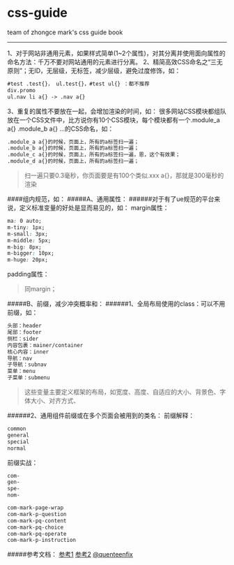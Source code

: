 # css-guide
team of zhongce mark's css guide book
***

1、对于网站非通用元素，如果样式简单(1~2个属性)，对其分离并使用面向属性的命名方法：千万不要对网站通用的元素进行分离。
2、精简高效CSS命名之“三无原则”；无ID，无层级，无标签，减少层级，避免过度修饰，如：
```html
#test .test{}， ul.test{}，#test ul{} ：都不推荐 			
div.promo 			
ul.nav li a{} -> .nav a{}
```

3、重复的属性不要放在一起，会增加渲染的时间，如：
很多网站CSS模块都组队放在一个CSS文件中，比方说你有10个CSS模块，每个模块都有一个.module_a a{} .module_b a{} ...的CSS命名，如：
```html
.module_a a{}的时候，页面上，所有的a标签扫一遍；
.module_b a{}的时候，页面上，所有的a标签扫一遍；
.module_c a{}的时候，页面上，所有的a标签扫一遍，恩，这个有效果；
.module_d a{}的时候，页面上，所有的a标签扫一遍；
```

> 扫一遍只要0.3毫秒，你页面要是有100个类似.xxx a{}，那就是300毫秒的渲染	

####组内规范，如：	
#####A、通用属性：
######对于有了ue规范的平台来说，定义标准变量的好处是显而易见的，如：
margin属性：
```css
ma: 0 auto;
m-tiny: 1px;
m-small: 3px;
m-middle: 5px; 
m-big: 8px;
m-bigger: 10px;
m-huge: 20px;
```
		
padding属性：
> 同margin；
		
#####B、前缀，减少冲突概率和：
######1、全局布局使用的class：可以不用前缀，如：
```html
头部：header
尾部：footer
侧栏：sider
内容包裹：mainer/container
核心内容：inner			
导航：nav
子导航：subnav
菜单：menu
子菜单：submenu
```

> 这些变量主要定义框架的布局，如宽度、高度、自适应的大小、背景色、字体大小、对齐方式、
		
######2、通用组件前缀或在多个页面会被用到的类名：
前缀解释：
```html
common
general
special
normal
```

前缀实战：
```css
com-
gen-
spe-
nom-
```
```css
com-mark-page-wrap
com-mark-p-question
com-mark-pq-content
com-mark-pq-choice
com-mark-pq-operate
com-mark-p-instruction
```

#####参考文档：
[参考1](https://github.com/hoosin/lite/blob/master/Standard/%E9%80%9A%E7%94%A8%20CSS%20%E7%AC%94%E8%AE%B0%E3%80%81%E5%BB%BA%E8%AE%AE%E4%B8%8E%E6%8C%87%E5%AF%BC.md)
[参考2](http://www.zhangxinxu.com/wordpress/2010/09/%E7%B2%BE%E7%AE%80%E9%AB%98%E6%95%88%E7%9A%84css%E5%91%BD%E5%90%8D%E5%87%86%E5%88%99%E6%96%B9%E6%B3%95)
[@quenteenfix](http://weibo.com/u/2410897424)

